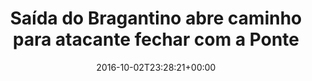 ---
layout: post
title: "Saída do Bragantino abre caminho para atacante fechar com a Ponte "
date: 2016-10-02T23:28:21+00:00
external_link: "http://globoesporte.globo.com/sp/campinas-e-regiao/futebol/times/ponte-preta/noticia/2016/10/saida-do-bragantino-abre-caminho-para-atacante-fechar-com-ponte.html"
categories: news globo.com
---